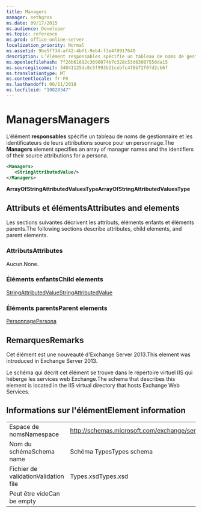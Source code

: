 ```yaml
---
title: Managers
manager: sethgros
ms.date: 09/17/2015
ms.audience: Developer
ms.topic: reference
ms.prod: office-online-server
localization_priority: Normal
ms.assetid: 9be5f734-af42-4bf1-9eb4-f3e4f0917640
description: L’élément responsables spécifie un tableau de noms de gestionnaire et les identificateurs de leurs attributions source pour un personnage.
ms.openlocfilehash: 7f26b61692c3690074b7c328c53d63087550da15
ms.sourcegitcommit: 34041125dc8c5f993b21cebfc4f8b72f0fd2cb6f
ms.translationtype: MT
ms.contentlocale: fr-FR
ms.lasthandoff: 06/11/2018
ms.locfileid: "19828347"
---
```

# <a name="managers"></a><span data-ttu-id="5c19a-103">Managers</span><span class="sxs-lookup"><span data-stu-id="5c19a-103">Managers</span></span>

<span data-ttu-id="5c19a-104">L’élément **responsables** spécifie un tableau de noms de gestionnaire et les identificateurs de leurs attributions source pour un personnage.</span><span class="sxs-lookup"><span data-stu-id="5c19a-104">The **Managers** element specifies an array of manager names and the identifiers of their source attributions for a persona.</span></span> 
  
```XML
<Managers>
   <StringAttributedValue/>
</Managers>
```

 <span data-ttu-id="5c19a-105">**ArrayOfStringAttributedValuesType**</span><span class="sxs-lookup"><span data-stu-id="5c19a-105">**ArrayOfStringAttributedValuesType**</span></span>
## <a name="attributes-and-elements"></a><span data-ttu-id="5c19a-106">Attributs et éléments</span><span class="sxs-lookup"><span data-stu-id="5c19a-106">Attributes and elements</span></span>

<span data-ttu-id="5c19a-107">Les sections suivantes décrivent les attributs, éléments enfants et éléments parents.</span><span class="sxs-lookup"><span data-stu-id="5c19a-107">The following sections describe attributes, child elements, and parent elements.</span></span>
  
### <a name="attributes"></a><span data-ttu-id="5c19a-108">Attributs</span><span class="sxs-lookup"><span data-stu-id="5c19a-108">Attributes</span></span>

<span data-ttu-id="5c19a-109">Aucun.</span><span class="sxs-lookup"><span data-stu-id="5c19a-109">None.</span></span>
  
### <a name="child-elements"></a><span data-ttu-id="5c19a-110">Éléments enfants</span><span class="sxs-lookup"><span data-stu-id="5c19a-110">Child elements</span></span>

[<span data-ttu-id="5c19a-111">StringAttributedValue</span><span class="sxs-lookup"><span data-stu-id="5c19a-111">StringAttributedValue</span></span>](stringattributedvalue.md)
  
### <a name="parent-elements"></a><span data-ttu-id="5c19a-112">Éléments parents</span><span class="sxs-lookup"><span data-stu-id="5c19a-112">Parent elements</span></span>

[<span data-ttu-id="5c19a-113">Personnage</span><span class="sxs-lookup"><span data-stu-id="5c19a-113">Persona</span></span>](persona.md)
  
## <a name="remarks"></a><span data-ttu-id="5c19a-114">Remarques</span><span class="sxs-lookup"><span data-stu-id="5c19a-114">Remarks</span></span>

<span data-ttu-id="5c19a-115">Cet élément est une nouveauté d'Exchange Server 2013.</span><span class="sxs-lookup"><span data-stu-id="5c19a-115">This element was introduced in Exchange Server 2013.</span></span>
  
<span data-ttu-id="5c19a-116">Le schéma qui décrit cet élément se trouve dans le répertoire virtuel IIS qui héberge les services web Exchange.</span><span class="sxs-lookup"><span data-stu-id="5c19a-116">The schema that describes this element is located in the IIS virtual directory that hosts Exchange Web Services.</span></span>
  
## <a name="element-information"></a><span data-ttu-id="5c19a-117">Informations sur l'élément</span><span class="sxs-lookup"><span data-stu-id="5c19a-117">Element information</span></span>

|||
|:-----|:-----|
|<span data-ttu-id="5c19a-118">Espace de noms</span><span class="sxs-lookup"><span data-stu-id="5c19a-118">Namespace</span></span>  <br/> |http://schemas.microsoft.com/exchange/services/2006/types  <br/> |
|<span data-ttu-id="5c19a-119">Nom du schéma</span><span class="sxs-lookup"><span data-stu-id="5c19a-119">Schema name</span></span>  <br/> |<span data-ttu-id="5c19a-120">Schéma Types</span><span class="sxs-lookup"><span data-stu-id="5c19a-120">Types schema</span></span>  <br/> |
|<span data-ttu-id="5c19a-121">Fichier de validation</span><span class="sxs-lookup"><span data-stu-id="5c19a-121">Validation file</span></span>  <br/> |<span data-ttu-id="5c19a-122">Types.xsd</span><span class="sxs-lookup"><span data-stu-id="5c19a-122">Types.xsd</span></span>  <br/> |
|<span data-ttu-id="5c19a-123">Peut être vide</span><span class="sxs-lookup"><span data-stu-id="5c19a-123">Can be empty</span></span>  <br/> ||
   

